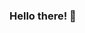 ### Hello there! 👋

<!--
**Timofei-Benko/Timofei-Benko** is a ✨ _special_ ✨ repository because its `README.md` (this file) appears on your GitHub profile.

My name is Timofei and I'm currently studying Front-End Development, namely such technologies as HTML5, CSS3(+SCSS), JS(vanilla + React). Even though I'm relatively new to programming, I have quite a background in IT-industry as was working as a QA-engineer for some time. But now I decided to start doing something that I'm pasionate about. 

Feel free to look through my repositories to observe my progress. If you are willing to contact me, you can do it easily via my 💬 Telegram (@timofei_benko) or my email ✉️ timofeibenko@gmail.com)
